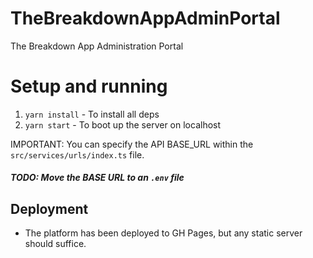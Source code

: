 # TheBreakdownAppAdminPortal
The Breakdown App Administration Portal

# Setup and running
1. `yarn install` - To install all deps
2. `yarn start` - To boot up the server on localhost


IMPORTANT:
You can specify the API BASE_URL within the  `src/services/urls/index.ts` file. 

##### TODO: Move the BASE URL to an `.env` file

## Deployment
- The platform has been deployed to GH Pages, but any static server should suffice.